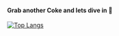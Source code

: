 #### Grab another Coke and lets dive in 🧊
[![Top Langs](https://github-readme-stats.vercel.app/api/top-langs/?username=haowen737&layout=compact&hide=html,css&theme=material-palenight&hide_border=true&hide_title=true&card_width=500)](https://github.com/anuraghazra/github-readme-stats)
